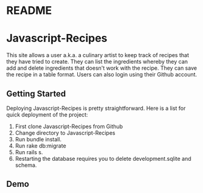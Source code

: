 # README

# Javascript-Recipes

This site allows a user a.k.a. a culinary artist to keep track of recipes that they have tried to create. They can list the
ingredients whereby they can add and delete ingredients that doesn't work with the recipe. They can save the recipe in a table format. Users can also login using their Github account.

## Getting Started

Deploying Javascript-Recipes is pretty straightforward. Here is a list for quick deployment of the project:

1. First clone Javascript-Recipes from Github
2. Change directory to Javascript-Recipes
3. Run bundle install.
4. Run rake db:migrate
5. Run rails s.
6. Restarting the database requires you to delete development.sqlite and schema.


## Demo
